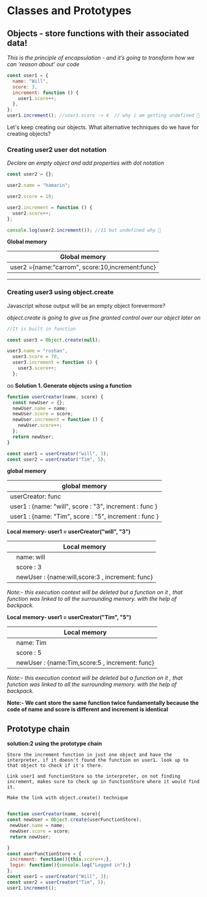 # Classes and Prototypes

## Objects - store functions with their associated data!

_This is the principle of encapsulation - and it’s going to transform how we can ‘reason about’ our code_

```javascript
const user1 = {
  name: "Will",
  score: 3,
  increment: function () {
    user1.score++;
  },
};
user1.increment(); //user1.score -> 4  // why i am getting undefined 🤔
```

Let's keep creating our objects. What alternative techniques do we have for creating objects?

### Creating user2 user dot notation

_Declare an empty object and add properties with dot notation_

```javascript
const user2 = {};

user2.name = "hamarin";

user2.score = 10;

user2.increment = function () {
  user2.score++;
};

console.log(user2.increment()); //11 but undefined why 🤔
```

**Global memory**

| Global memory                                   |
| ----------------------------------------------- |
| user2 ={name:"carrom", score:10,increment:func} |

---

### Creating user3 using object.create

Javascript whose output will be an empty object forevermore?

_object.create is going to give us fine granted control over our object later on_

```javascript
//It is built in function

const user3 = Object.create(null);

user3.name = "roshan",
  user3.score = 70,
  user3.increment = function () {
    user3.score++;
  };
```
oo
**Solution 1. Generate objects using a function**

```javascript
function userCreator(name, score) {
  const newUser = {};
  newUser.name = name;
  newUser.score = score;
  newUser.increment = function () {
    newUser.score++;
  };
  return newUser;
}

const user1 = userCreator("will", 3);
const user2 = userCreator("Tim", 5);
```

**global memory**

| global memory                                          |
| ------------------------------------------------------ |
| userCreator: func                                      |
| user1 : {name: "will", score : "3", increment : func } |
| user1 : {name: "Tim", score : "5", increment : func }  |

**Local memory- user1 = userCreator("will", "3")**

|     | Local memory                                    |
| --- | ----------------------------------------------- |
|     | name: will                                      |
|     | score : 3                                       |
|     | newUser : {name:will,score:3 , increment: func} |

_Note:- this execution context will be deleted but a function on it , that function was linked to all the surrounding memory. with the help of backpack._

**Local memory- user1 = userCreator("Tim", "5")**

|     | Local memory                                   |
| --- | ---------------------------------------------- |
|     | name: Tim                                      |
|     | score : 5                                      |
|     | newUser : {name:Tim,score:5 , increment: func} |

_Note:- this execution context will be deleted but a function on it , that function was linked to all the surrounding memory. with the help of backpack._



**Note:- We cant store the same function twice fundamentally because the code of name and score is different and increment is identical**


## Prototype chain

**solution:2 using the prototype chain**

```Text
Store the increment function in just one object and have the interpreter. if it doesn't found the function on user1. look up to that object to check if it's there.

Link user1 and functionStore so the interpreter, on not finding increment, makes sure to check up in functionStore where it would find it.

Make the link with object.create() technique

```


```javascript

function userCreator(name, score){
const newUser = Object.create(userFunctionStore);
 newUser.name = name;
 newUser.score = score;
 return newUser;

}
const userFunctionStore = {
 increment: function(){this.score++;},
 login: function(){console.log("Logged in");}
};
const user1 = userCreator("Will", 3);
const user2 = userCreator("Tim", 5);
user1.increment();
```